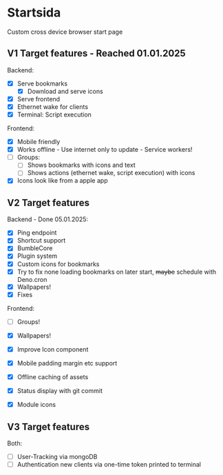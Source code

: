 # Startsida

Custom cross device browser start page

## V1 Target features - Reached 01.01.2025

Backend:

- [x] Serve bookmarks
  - [x] Download and serve icons
- [x] Serve frontend
- [x] Ethernet wake for clients
- [x] Terminal: Script execution

Frontend:

- [x] Mobile friendly
- [x] Works offline - Use internet only to update - Service workers!
- [ ] Groups:
  - [ ] Shows bookmarks with icons and text
  - [ ] Shows actions (ethernet wake, script execution) with icons
- [x] Icons look like from a apple app

## V2 Target features

Backend - Done 05.01.2025:

- [x] Ping endpoint
- [x] Shortcut support
- [x] BumbleCore
- [x] Plugin system
- [x] Custom icons for bookmarks
- [x] Try to fix none loading bookmarks on later start, ~~maybe~~ schedule with Deno.cron
- [x] Wallpapers!
- [x] Fixes

Frontend:

- [ ] Groups!
- [x] Wallpapers!
- [x] Improve Icon component

- [x] Mobile padding margin etc support
- [x] Offline caching of assets
- [x] Status display with git commit

- [x] Module icons

## V3 Target features

Both:

- [ ] User-Tracking via mongoDB
- [ ] Authentication new clients via one-time token printed to terminal

